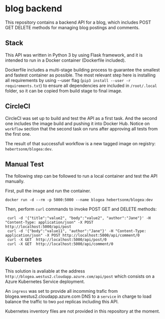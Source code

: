 # blog backend

This repository contains a backend API for a blog, which includes POST GET DELETE methods for managing blog postings and comments.

## Stack

This API was written in Python 3 by using Flask framework, and it is intended to run in a Docker container (Dockerfile included).

Dockerfile includes a multi-stage building process to guarantee the smallest and fastest container as possible. The most relevant step here is installing all requirements by using --user flag (`pip3 install --user -r requirements.txt`) to ensure all dependencies are included in `/root/.local` folder, so it can be copied from build stage to final image.

## CircleCI

CircleCI was set up to build and test the API as a first task. And the second one includes the image build and pushing it into Docker Hub. Notice on `workflow` section that the second task on runs after approving all tests from the first one.

The result of that successfull workflow is a new tagged image on registry: `hebertsonm/blogea:dev`.

## Manual Test

The following step can be followed to run a local container and test the API manually.

First, pull the image and run the container.

`docker run -d --rm -p 5000:5000 --name blogea hebertsonm/blogea:dev`

Then, perform `curl` commands to invoke POST GET and DELETE methods:

```
 curl -d '{"title":"value2", "body":"value2", "author":"Jane"}' -H "Content-Type: application/json" -X POST http://localhost:5000/api/post
 curl -d '{"body":"value11", "author":"Jane"}' -H "Content-Type: application/json" -X POST http://localhost:5000/api/comment/0
 curl -X GET  http://localhost:5000/api/post/0
 curl -X GET  http://localhost:5000/api/comment/0
```

## Kubernetes

This solution is avaliable at the address `http://blogea.westus2.cloudapp.azure.com/api/post` which consists on a Azure Kubernetes Service deployment.

An `ingress` was set to provide all incomming trafic from blogea.westus2.cloudapp.azure.com DNS to a `service` in charge to load balance the traffic to two `pod` replicas including this API.

Kubernetes inventory files are not provided in this repository at the moment.